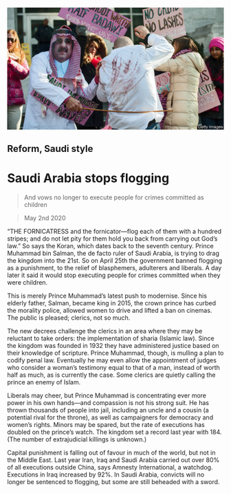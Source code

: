 ![](./images/20200502_MAP503.jpg)

## Reform, Saudi style

# Saudi Arabia stops flogging

> And vows no longer to execute people for crimes committed as children

> May 2nd 2020

“THE FORNICATRESS and the fornicator—flog each of them with a hundred stripes; and do not let pity for them hold you back from carrying out God’s law.” So says the Koran, which dates back to the seventh century. Prince Muhammad bin Salman, the de facto ruler of Saudi Arabia, is trying to drag the kingdom into the 21st. So on April 25th the government banned flogging as a punishment, to the relief of blasphemers, adulterers and liberals. A day later it said it would stop executing people for crimes committed when they were children.

This is merely Prince Muhammad’s latest push to modernise. Since his elderly father, Salman, became king in 2015, the crown prince has curbed the morality police, allowed women to drive and lifted a ban on cinemas. The public is pleased; clerics, not so much.

The new decrees challenge the clerics in an area where they may be reluctant to take orders: the implementation of sharia (Islamic law). Since the kingdom was founded in 1932 they have administered justice based on their knowledge of scripture. Prince Muhammad, though, is mulling a plan to codify penal law. Eventually he may even allow the appointment of judges who consider a woman’s testimony equal to that of a man, instead of worth half as much, as is currently the case. Some clerics are quietly calling the prince an enemy of Islam.

Liberals may cheer, but Prince Muhammad is concentrating ever more power in his own hands—and compassion is not his strong suit. He has thrown thousands of people into jail, including an uncle and a cousin (a potential rival for the throne), as well as campaigners for democracy and women’s rights. Minors may be spared, but the rate of executions has doubled on the prince’s watch. The kingdom set a record last year with 184. (The number of extrajudicial killings is unknown.)

Capital punishment is falling out of favour in much of the world, but not in the Middle East. Last year Iran, Iraq and Saudi Arabia carried out over 80% of all executions outside China, says Amnesty International, a watchdog. Executions in Iraq increased by 92%. In Saudi Arabia, convicts will no longer be sentenced to flogging, but some are still beheaded with a sword.